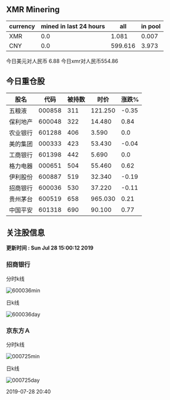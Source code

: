 ## XMR Minering

|currency|mined in last 24 hours|all|in pool|
|---|---|---|---|
|XMR|0.0|1.081|0.007|
|CNY|0.0|599.616|3.973|

今日美元对人民币 6.88	今日xmr对人民币554.86


## 今日重仓股 

|股名|代码|被持数|时价|涨跌%|
|---|---|---|---|---|
|五粮液|000858|311|121.250|-0.35|
|保利地产|600048|322|14.480|0.84|
|农业银行|601288|406|3.590|0.0|
|美的集团|000333|423|53.430|-0.04|
|工商银行|601398|442|5.690|0.0|
|格力电器|000651|504|55.460|0.62|
|伊利股份|600887|519|32.340|-0.19|
|招商银行|600036|530|37.220|-0.11|
|贵州茅台|600519|658|965.030|0.21|
|中国平安|601318|690|90.100|0.77|

## 关注股信息
**更新时间 : Sun Jul 28 15:00:12 2019**
### 招商银行 
分时k线

![600036min](http://image.sinajs.cn/newchart/min/n/sh600036.gif)

日k线

![600036day](http://image.sinajs.cn/newchart/daily/n/sh600036.gif)

### 京东方Ａ 
分时k线

![000725min](http://image.sinajs.cn/newchart/min/n/sz000725.gif)

日k线

![000725day](http://image.sinajs.cn/newchart/daily/n/sz000725.gif)

2019-07-28 20:40